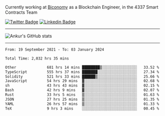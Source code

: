 Currently working at [Biconomy](https://biconomy.io/) as a Blockchain Engineer, in the 4337 Smart Contracts Team

 [![Twitter Badge](https://img.shields.io/badge/-@ankurdubey521-1ca0f1?style=flat-square&labelColor=1ca0f1&logo=twitter&logoColor=white&link=https://twitter.com/ankurdubey521)](https://twitter.com/ankurdubey521) [![Linkedin Badge](https://img.shields.io/badge/-ankurdubey521-blue?style=flat-square&logo=Linkedin&logoColor=white&link=https://www.linkedin.com/in/ankurdubey521/)](https://www.linkedin.com/in/ankurdubey521/)

<hr/>

![Ankur's GitHub stats](https://github-readme-stats.vercel.app/api?username=ankurdubey521&count_private=true&theme=radical)

<hr/>

<!--START_SECTION:waka-->

```txt
From: 19 September 2021 - To: 03 January 2024

Total Time: 2,032 hrs 35 mins

Other              681 hrs 14 mins ████████▒░░░░░░░░░░░░░░░░   33.52 %
TypeScript         555 hrs 37 mins ███████░░░░░░░░░░░░░░░░░░   27.34 %
Solidity           521 hrs 33 mins ██████▒░░░░░░░░░░░░░░░░░░   25.66 %
JavaScript         54 hrs 29 mins  ▓░░░░░░░░░░░░░░░░░░░░░░░░   02.68 %
sh                 43 hrs 43 mins  ▓░░░░░░░░░░░░░░░░░░░░░░░░   02.15 %
Bash               42 hrs 9 mins   ▓░░░░░░░░░░░░░░░░░░░░░░░░   02.07 %
Rust               33 hrs 5 mins   ▒░░░░░░░░░░░░░░░░░░░░░░░░   01.63 %
JSON               27 hrs 25 mins  ▒░░░░░░░░░░░░░░░░░░░░░░░░   01.35 %
YAML               26 hrs 57 mins  ▒░░░░░░░░░░░░░░░░░░░░░░░░   01.33 %
TeX                9 hrs 3 mins    ░░░░░░░░░░░░░░░░░░░░░░░░░   00.45 %
```

<!--END_SECTION:waka-->
